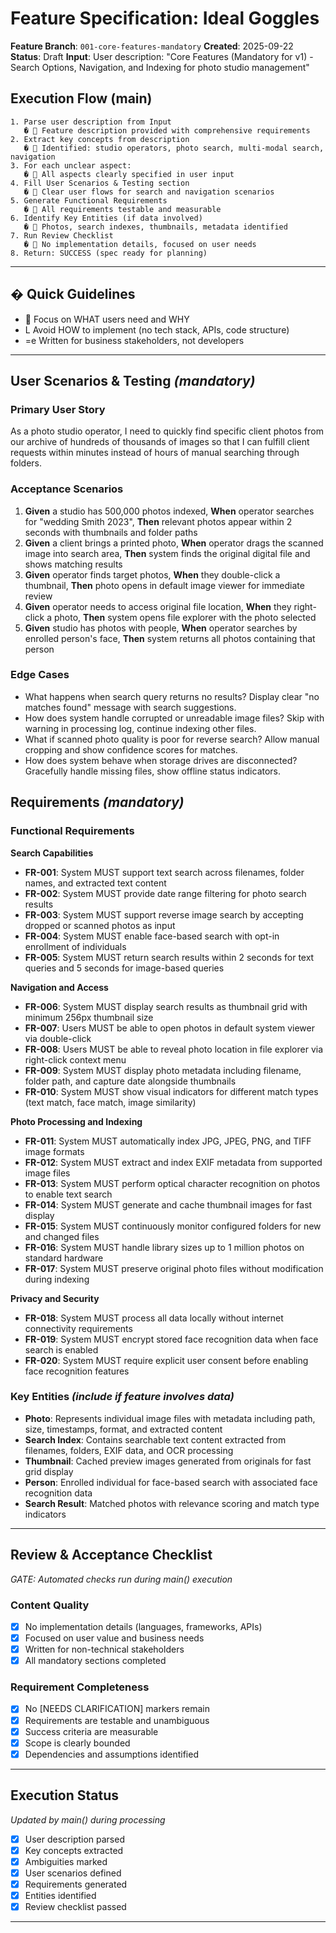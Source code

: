 # Feature Specification: Ideal Goggles

**Feature Branch**: `001-core-features-mandatory`
**Created**: 2025-09-22
**Status**: Draft
**Input**: User description: "Core Features (Mandatory for v1) - Search Options, Navigation, and Indexing for photo studio management"

## Execution Flow (main)
```
1. Parse user description from Input
   �  Feature description provided with comprehensive requirements
2. Extract key concepts from description
   �  Identified: studio operators, photo search, multi-modal search, navigation
3. For each unclear aspect:
   �  All aspects clearly specified in user input
4. Fill User Scenarios & Testing section
   �  Clear user flows for search and navigation scenarios
5. Generate Functional Requirements
   �  All requirements testable and measurable
6. Identify Key Entities (if data involved)
   �  Photos, search indexes, thumbnails, metadata identified
7. Run Review Checklist
   �  No implementation details, focused on user needs
8. Return: SUCCESS (spec ready for planning)
```

---

## � Quick Guidelines
-  Focus on WHAT users need and WHY
- L Avoid HOW to implement (no tech stack, APIs, code structure)
- =e Written for business stakeholders, not developers

---

## User Scenarios & Testing *(mandatory)*

### Primary User Story
As a photo studio operator, I need to quickly find specific client photos from our archive of hundreds of thousands of images so that I can fulfill client requests within minutes instead of hours of manual searching through folders.

### Acceptance Scenarios
1. **Given** a studio has 500,000 photos indexed, **When** operator searches for "wedding Smith 2023", **Then** relevant photos appear within 2 seconds with thumbnails and folder paths
2. **Given** a client brings a printed photo, **When** operator drags the scanned image into search area, **Then** system finds the original digital file and shows matching results
3. **Given** operator finds target photos, **When** they double-click a thumbnail, **Then** photo opens in default image viewer for immediate review
4. **Given** operator needs to access original file location, **When** they right-click a photo, **Then** system opens file explorer with the photo selected
5. **Given** studio has photos with people, **When** operator searches by enrolled person's face, **Then** system returns all photos containing that person

### Edge Cases
- What happens when search query returns no results? Display clear "no matches found" message with search suggestions.
- How does system handle corrupted or unreadable image files? Skip with warning in processing log, continue indexing other files.
- What if scanned photo quality is poor for reverse search? Allow manual cropping and show confidence scores for matches.
- How does system behave when storage drives are disconnected? Gracefully handle missing files, show offline status indicators.

## Requirements *(mandatory)*

### Functional Requirements

**Search Capabilities**
- **FR-001**: System MUST support text search across filenames, folder names, and extracted text content
- **FR-002**: System MUST provide date range filtering for photo search results
- **FR-003**: System MUST support reverse image search by accepting dropped or scanned photos as input
- **FR-004**: System MUST enable face-based search with opt-in enrollment of individuals
- **FR-005**: System MUST return search results within 2 seconds for text queries and 5 seconds for image-based queries

**Navigation and Access**
- **FR-006**: System MUST display search results as thumbnail grid with minimum 256px thumbnail size
- **FR-007**: Users MUST be able to open photos in default system viewer via double-click
- **FR-008**: Users MUST be able to reveal photo location in file explorer via right-click context menu
- **FR-009**: System MUST display photo metadata including filename, folder path, and capture date alongside thumbnails
- **FR-010**: System MUST show visual indicators for different match types (text match, face match, image similarity)

**Photo Processing and Indexing**
- **FR-011**: System MUST automatically index JPG, JPEG, PNG, and TIFF image formats
- **FR-012**: System MUST extract and index EXIF metadata from supported image files
- **FR-013**: System MUST perform optical character recognition on photos to enable text search
- **FR-014**: System MUST generate and cache thumbnail images for fast display
- **FR-015**: System MUST continuously monitor configured folders for new and changed files
- **FR-016**: System MUST handle library sizes up to 1 million photos on standard hardware
- **FR-017**: System MUST preserve original photo files without modification during indexing

**Privacy and Security**
- **FR-018**: System MUST process all data locally without internet connectivity requirements
- **FR-019**: System MUST encrypt stored face recognition data when face search is enabled
- **FR-020**: System MUST require explicit user consent before enabling face recognition features

### Key Entities *(include if feature involves data)*
- **Photo**: Represents individual image files with metadata including path, size, timestamps, format, and extracted content
- **Search Index**: Contains searchable text content extracted from filenames, folders, EXIF data, and OCR processing
- **Thumbnail**: Cached preview images generated from originals for fast grid display
- **Person**: Enrolled individual for face-based search with associated face recognition data
- **Search Result**: Matched photos with relevance scoring and match type indicators

---

## Review & Acceptance Checklist
*GATE: Automated checks run during main() execution*

### Content Quality
- [x] No implementation details (languages, frameworks, APIs)
- [x] Focused on user value and business needs
- [x] Written for non-technical stakeholders
- [x] All mandatory sections completed

### Requirement Completeness
- [x] No [NEEDS CLARIFICATION] markers remain
- [x] Requirements are testable and unambiguous
- [x] Success criteria are measurable
- [x] Scope is clearly bounded
- [x] Dependencies and assumptions identified

---

## Execution Status
*Updated by main() during processing*

- [x] User description parsed
- [x] Key concepts extracted
- [x] Ambiguities marked
- [x] User scenarios defined
- [x] Requirements generated
- [x] Entities identified
- [x] Review checklist passed

---